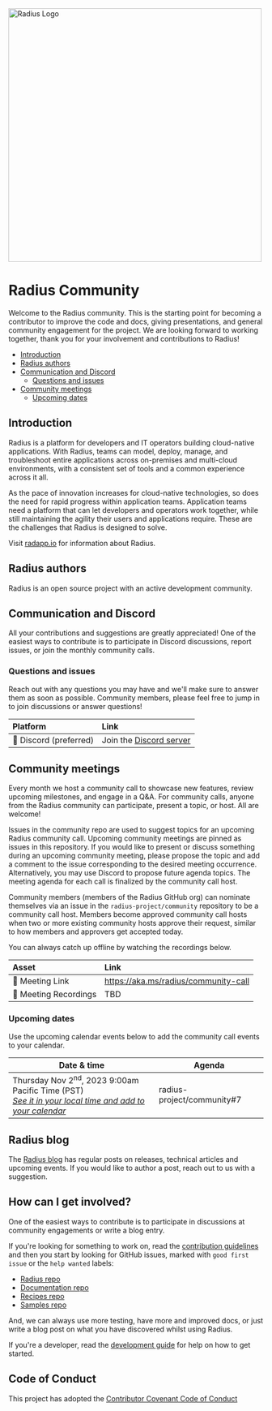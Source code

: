 <img src="images/radius-logo-long.png" alt="Radius Logo" width="500"/>

# Radius Community

Welcome to the Radius community. This is the starting point for becoming a contributor to improve the code and docs, giving presentations, and general community engagement for the project. We are looking forward to working together, thank you for your involvement and contributions to Radius!

- [Introduction](#introduction)
- [Radius authors](#radius-authors)
- [Communication and Discord](#communication-and-discord)
    - [Questions and issues](#questions-and-issues)
- [Community meetings](#community-meetings)
    - [Upcoming dates](#upcoming-dates)

## Introduction

Radius is a platform for developers and IT operators building cloud-native applications. With Radius, teams can model, deploy, manage, and troubleshoot entire applications across on-premises and multi-cloud environments, with a consistent set of tools and a common experience across it all.

As the pace of innovation increases for cloud-native technologies, so does the need for rapid progress within application teams. Application teams need a platform that can let developers and operators work together, while still maintaining the agility their users and applications require. These are the challenges that Radius is designed to solve.

Visit [radapp.io](https://radapp.io/) for information about Radius.

## Radius authors

Radius is an open source project with an active development community.

## Communication and Discord

All your contributions and suggestions are greatly appreciated! One of the easiest ways to contribute is to participate in Discord discussions, report issues, or join the monthly community calls.

### Questions and issues

Reach out with any questions you may have and we'll make sure to answer them as soon as possible. Community members, please feel free to jump in to join discussions or answer questions!

| Platform  | Link        |
|:----------|:------------|
| 💬 Discord (preferred) | Join the [Discord server](https://aka.ms/radius/discord)

## Community meetings

Every month we host a community call to showcase new features, review upcoming milestones, and engage in a Q&A. For community calls, anyone from the Radius community can participate, present a topic, or host. All are welcome!

Issues in the community repo are used to suggest topics for an upcoming Radius community call. Upcoming community meetings are pinned as issues in this repository. If you would like to present or discuss something during an upcoming community meeting, please propose the topic and add a comment to the issue corresponding to the desired meeting occurrence. Alternatively, you may use Discord to propose future agenda topics. The meeting agenda for each call is finalized by the community call host.

Community members (members of the Radius GitHub org) can nominate themselves via an issue in the `radius-project/community` repository to be a community call host. Members become approved community call hosts when two or more existing community hosts approve their request, similar to how members and approvers get accepted today.

You can always catch up offline by watching the recordings below.

| Asset | Link        |
|:-----------|:------------|
| 🔗 Meeting Link | https://aka.ms/radius/community-call
| 🎥 Meeting Recordings | TBD


### Upcoming dates

Use the upcoming calendar events below to add the community call events to your calendar.

| Date & time | Agenda |
|-------------|--------|
| Thursday Nov 2<sup>nd</sup>, 2023 9:00am Pacific Time (PST)<br />[_See it in your local time and add to your calendar_](https://www.timeanddate.com/worldclock/fixedtime.html?iso=20231102T09&p1=234&msg=Radius+Community+Call) | radius-project/community#7

<!--
!!!REMINDER!!!

When adding new scheduled meetings to this list:
* make sure to update the URL for each entry too. The `iso` param should be updated following the `YYYYMMDD` format.
* make sure the suffix is correct for the numeral: `st`, `nd`, `th` so it reads right like `22nd` and not `22th`
-->

## Radius blog
The [Radius blog](https://blog.radapp.io/posts) has regular posts on releases, technical articles and upcoming events. If you would like to author a post, reach out to us with a suggestion. 

<!-- ## Community membership
There are various contributor roles in the Radius community that you are strongly encouraged to be part of. Read [Community membership](community-membership.md)
for more information. -->

<!-- add role definitions going forward (e.g. steering committee, administrator, managers, etc.) -->
<!-- ## Roles

There are a several different roles that are available in the community. -->

## How can I get involved?

One of the easiest ways to contribute is to participate in discussions at community engagements or write a blog entry.

If you're looking for something to work on, read the [contribution guidelines](https://docs.radapp.dev/contributing/) and then you start by looking for GitHub issues, marked with `good first issue` or the `help wanted` labels:

- [Radius repo](https://github.com/radius-project/radius/labels/good%20first%20issue)
- [Documentation repo](https://github.com/radius-project/docs/labels/good%20first%20issue)
- [Recipes repo](https://github.com/radius-project/recipes/labels/good%20first%20issue)
- [Samples repo](https://github.com/radius-project/samples/labels/good%20first%20issue)

And, we can always use more testing, have more and improved docs, or just write a blog post on what you have discovered whilst using Radius.

If you're a developer, read the [development guide](https://github.com/radius-project/radius/tree/main/docs) for help on how to get started.

## Code of Conduct

This project has adopted the [Contributor Covenant Code of Conduct](CODE-OF-CONDUCT.md)
